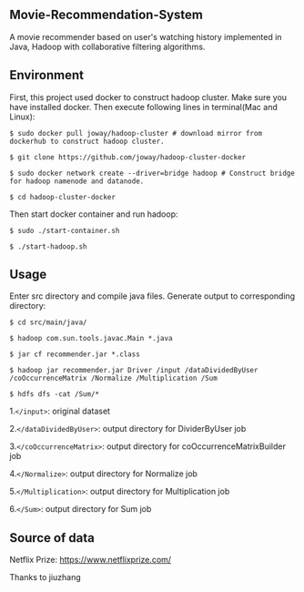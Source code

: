 ## Movie-Recommendation-System

A movie recommender based on user's watching history implemented in Java, Hadoop with collaborative filtering algorithms.

## Environment

First, this project used docker to construct hadoop cluster. Make sure you have installed docker. Then execute following lines in terminal(Mac and Linux):

```
$ sudo docker pull joway/hadoop-cluster # download mirror from dockerhub to construct hadoop cluster.

$ git clone https://github.com/joway/hadoop-cluster-docker

$ sudo docker network create --driver=bridge hadoop # Construct bridge for hadoop namenode and datanode.

$ cd hadoop-cluster-docker
```
Then start docker container and run hadoop:

```
$ sudo ./start-container.sh

$ ./start-hadoop.sh
```


## Usage
Enter src directory and compile java files. Generate output to corresponding directory:

```
$ cd src/main/java/

$ hadoop com.sun.tools.javac.Main *.java

$ jar cf recommender.jar *.class

$ hadoop jar recommender.jar Driver /input /dataDividedByUser /coOccurrenceMatrix /Normalize /Multiplication /Sum

$ hdfs dfs -cat /Sum/*

```

1.`</input>`: original dataset

2.`</dataDividedByUser>`:  output directory for DividerByUser job

3.`</coOccurrenceMatrix>`:  output directory for coOccurrenceMatrixBuilder job

4.`</Normalize>`:  output directory for Normalize job

5.`</Multiplication>`:  output directory for Multiplication job

6.`</Sum>`:  output directory for Sum job

## Source of data

Netflix Prize: https://www.netflixprize.com/

Thanks to jiuzhang

